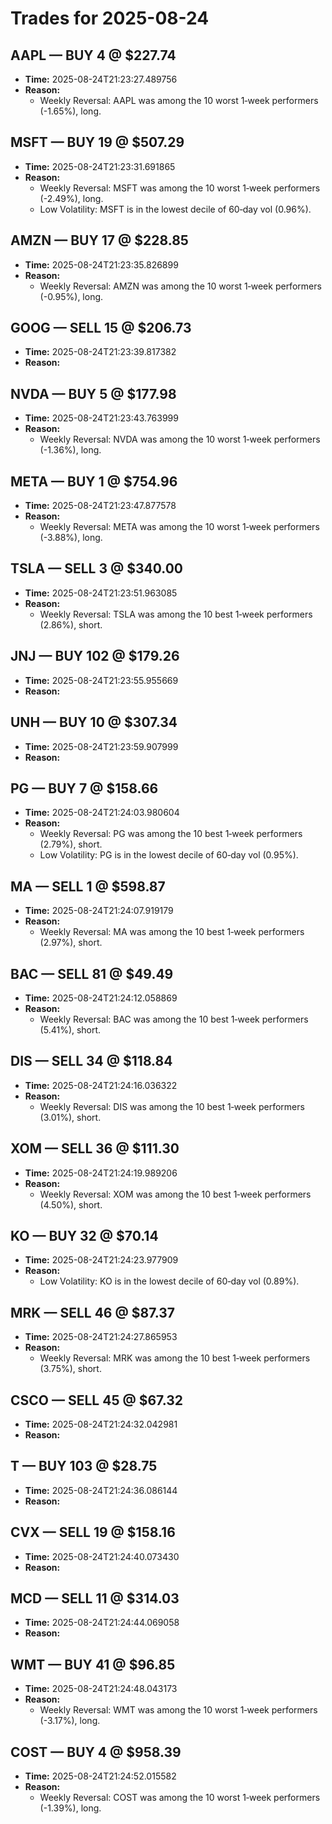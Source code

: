 # Trades for 2025-08-24

## AAPL — BUY 4 @ $227.74
- **Time:** 2025-08-24T21:23:27.489756
- **Reason:**
  - Weekly Reversal: AAPL was among the 10 worst 1‑week performers (-1.65%), long.

## MSFT — BUY 19 @ $507.29
- **Time:** 2025-08-24T21:23:31.691865
- **Reason:**
  - Weekly Reversal: MSFT was among the 10 worst 1‑week performers (-2.49%), long.
  - Low Volatility: MSFT is in the lowest decile of 60‑day vol (0.96%).

## AMZN — BUY 17 @ $228.85
- **Time:** 2025-08-24T21:23:35.826899
- **Reason:**
  - Weekly Reversal: AMZN was among the 10 worst 1‑week performers (-0.95%), long.

## GOOG — SELL 15 @ $206.73
- **Time:** 2025-08-24T21:23:39.817382
- **Reason:**

## NVDA — BUY 5 @ $177.98
- **Time:** 2025-08-24T21:23:43.763999
- **Reason:**
  - Weekly Reversal: NVDA was among the 10 worst 1‑week performers (-1.36%), long.

## META — BUY 1 @ $754.96
- **Time:** 2025-08-24T21:23:47.877578
- **Reason:**
  - Weekly Reversal: META was among the 10 worst 1‑week performers (-3.88%), long.

## TSLA — SELL 3 @ $340.00
- **Time:** 2025-08-24T21:23:51.963085
- **Reason:**
  - Weekly Reversal: TSLA was among the 10 best 1‑week performers (2.86%), short.

## JNJ — BUY 102 @ $179.26
- **Time:** 2025-08-24T21:23:55.955669
- **Reason:**

## UNH — BUY 10 @ $307.34
- **Time:** 2025-08-24T21:23:59.907999
- **Reason:**

## PG — BUY 7 @ $158.66
- **Time:** 2025-08-24T21:24:03.980604
- **Reason:**
  - Weekly Reversal: PG was among the 10 best 1‑week performers (2.79%), short.
  - Low Volatility: PG is in the lowest decile of 60‑day vol (0.95%).

## MA — SELL 1 @ $598.87
- **Time:** 2025-08-24T21:24:07.919179
- **Reason:**
  - Weekly Reversal: MA was among the 10 best 1‑week performers (2.97%), short.

## BAC — SELL 81 @ $49.49
- **Time:** 2025-08-24T21:24:12.058869
- **Reason:**
  - Weekly Reversal: BAC was among the 10 best 1‑week performers (5.41%), short.

## DIS — SELL 34 @ $118.84
- **Time:** 2025-08-24T21:24:16.036322
- **Reason:**
  - Weekly Reversal: DIS was among the 10 best 1‑week performers (3.01%), short.

## XOM — SELL 36 @ $111.30
- **Time:** 2025-08-24T21:24:19.989206
- **Reason:**
  - Weekly Reversal: XOM was among the 10 best 1‑week performers (4.50%), short.

## KO — BUY 32 @ $70.14
- **Time:** 2025-08-24T21:24:23.977909
- **Reason:**
  - Low Volatility: KO is in the lowest decile of 60‑day vol (0.89%).

## MRK — SELL 46 @ $87.37
- **Time:** 2025-08-24T21:24:27.865953
- **Reason:**
  - Weekly Reversal: MRK was among the 10 best 1‑week performers (3.75%), short.

## CSCO — SELL 45 @ $67.32
- **Time:** 2025-08-24T21:24:32.042981
- **Reason:**

## T — BUY 103 @ $28.75
- **Time:** 2025-08-24T21:24:36.086144
- **Reason:**

## CVX — SELL 19 @ $158.16
- **Time:** 2025-08-24T21:24:40.073430
- **Reason:**

## MCD — SELL 11 @ $314.03
- **Time:** 2025-08-24T21:24:44.069058
- **Reason:**

## WMT — BUY 41 @ $96.85
- **Time:** 2025-08-24T21:24:48.043173
- **Reason:**
  - Weekly Reversal: WMT was among the 10 worst 1‑week performers (-3.17%), long.

## COST — BUY 4 @ $958.39
- **Time:** 2025-08-24T21:24:52.015582
- **Reason:**
  - Weekly Reversal: COST was among the 10 worst 1‑week performers (-1.39%), long.

